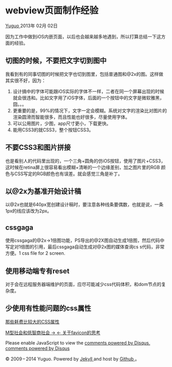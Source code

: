 #  webview页面制作经验

[ Yuguo ](http://yuguo.us) 2013年 02月 02日

因为工作中做到iOS内嵌页面，以后也会越来越多地遇到，所以打算总结一下这方面的经验。

##  切图的时候，不要把文字切到图中

我看到有的同事切图的时候把文字也切到图里，包括普通图和@2x的图。这样做其实很不好，因为：

  1. 设计搞中的字体可能跟iOS实际的字体不一样，二者在同一个屏幕出现的时候就会很违和。比如文字用了iOS字体，后面的一个按钮中的文字是微软雅黑，囧。。。 
  2. 更重要的是，99%的情况下，文字一定会模糊。系统对文字的渲染比对图片的渲染圆滑而智能很多，而且性能也好很多，尽量使用字体。 
  3. 可以公用图片，少图，app尺寸更小，下载更快。 
  4. 能用CSS3的就CSS3，整个按钮CSS3。 

##  不要CSS3和图片拼接

也是看别人的代码里出现的，一个三角+圆角的仿iOS按钮，使用了图片+CSS3，这时候在retina屏上很容易看出模糊+清晰的一个边缘差别，加之图片里的RGB
颜色与CSS写定的RGB颜色也有误差。就会感觉三角是补丁。

##  以@2x为基准开始设计稿

以@2x也就是640px宽创建设计稿时，要注意各种线条要偶数，也就是说，一条1px的线应该改为2px。

##  cssgaga

使用cssgaga的@2x->1倍图功能，PS导出的@2X图自动生成1倍图，然后代码中写定对1倍图的引用，最后cssgaga自动生成对@2x图的媒体查询cs
s代码，非常方便。1 css file for 2 screen.

##  使用移动端专有reset

对于会在远程服务器端维护的页面，应尽可能减少css代码体积，和dom节点的复杂度。

##  少使用有性能问题的css属性

[ 那些耗费比较大的CSS属性 ](http://www.w3cplus.com/blog/605.html)

[ M型社会和低智商社会 → ](/weblog/m-society/) [ ← 关于favicon的思考 ](/weblog/favicon/)

Please enable JavaScript to view the [ comments powered by Disqus.
](http://disqus.com/?ref_noscript) [ comments powered by  Disqus
](http://disqus.com)

© 2009 – 2014 Yuguo. Powered by [ Jekyll ](https://github.com/mojombo/jekyll)
and host by [ Github ](https://github.com/yuguo) 。

